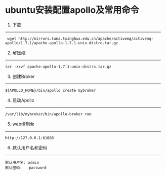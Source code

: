 ubuntu安装配置apollo及常用命令
===

1. 下载
---   

     wget http://mirrors.tuna.tsinghua.edu.cn/apache/activemq/activemq-apollo/1.7.1/apache-apollo-1.7.1-unix-distro.tar.gz

2. 解压缩
---
    
    tar -zxvf apache-apollo-1.7.1-unix-distro.tar.gz

3. 创建Broker 
--- 
   
    ${APOLLO_HOME}/bin/apollo create mybroker 

4. 启动Apollo
---
    /var/lib/mybroker/bin/apollo-broker run

5. web控制台  
---

    http://127.0.0.1:61680

6. 默认用户名和密码    
---

	默认用户名: admin
	默认密码:	password	





 